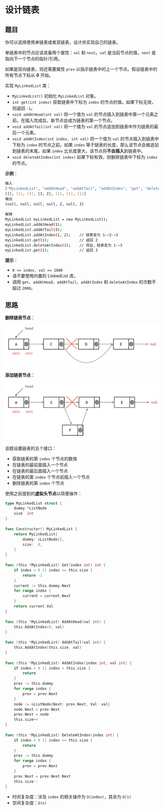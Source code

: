 # 设计链表

## 题目

你可以选择使用单链表或者双链表，设计并实现自己的链表。

单链表中的节点应该具备两个属性：`val` 和 `next`。`val` 是当前节点的值，`next` 是指向下一个节点的指针/引用。

如果是双向链表，则还需要属性 `prev` 以指示链表中的上一个节点。假设链表中的所有节点下标从 **0** 开始。

实现 `MyLinkedList` 类：

- `MyLinkedList()` 初始化 `MyLinkedList` 对象。
- `int get(int index)` 获取链表中下标为 `index` 的节点的值。如果下标无效，则返回 `-1`。
- `void addAtHead(int val)` 将一个值为 `val` 的节点插入到链表中第一个元素之前。在插入完成后，新节点会成为链表的第一个节点。
- `void addAtTail(int val)` 将一个值为 `val` 的节点追加到链表中作为链表的最后一个元素。
- `void addAtIndex(int index, int val)` 将一个值为 `val` 的节点插入到链表中下标为 `index` 的节点之前。如果 `index` 等于链表的长度，那么该节点会被追加到链表的末尾。如果 `index` 比长度更大，该节点将**不会插入**到链表中。
- `void deleteAtIndex(int index)` 如果下标有效，则删除链表中下标为 `index` 的节点。

 **示例**：

```sh
输入
["MyLinkedList", "addAtHead", "addAtTail", "addAtIndex", "get", "deleteAtIndex", "get"]
[[], [1], [3], [1, 2], [1], [1], [1]]
输出
[null, null, null, null, 2, null, 3]

解释
MyLinkedList myLinkedList = new MyLinkedList();
myLinkedList.addAtHead(1);
myLinkedList.addAtTail(3);
myLinkedList.addAtIndex(1, 2);    // 链表变为 1->2->3
myLinkedList.get(1);              // 返回 2
myLinkedList.deleteAtIndex(1);    // 现在，链表变为 1->3
myLinkedList.get(1);              // 返回 3
```

 **提示**：

- `0 <= index, val <= 1000`
- 请不要使用内置的 LinkedList 库。
- 调用 `get`、`addAtHead`、`addAtTail`、`addAtIndex` 和 `deleteAtIndex` 的次数不超过 `2000`。

## 思路

**删除链表节点**：

<img src="../../images/image-202510232214.png" style="zoom: 50%;" />

**添加链表节点**：

<img src="../../images/image-202510232215.png" style="zoom: 50%;" />

该题设置链表的五个接口：

- 获取链表的第 `index` 个节点的数值
- 在链表的最前面插入一个节点
- 在链表的最后面插入一个节点
- 在链表的第 `index` 个节点前插入一个节点
- 删除链表的第 `index` 个节点

使用之前提到的**虚拟头节点**以简便操作：

```go
type MyLinkedList struct {
	dummy *ListNode
	size  int
}

func Constructor() MyLinkedList {
	return MyLinkedList{
		dummy: &ListNode{},
		size:  0,
	}
}

func (this *MyLinkedList) Get(index int) int {
	if index < 0 || index >= this.size {
		return -1
	}
	current := this.dummy.Next
	for range index {
		current = current.Next
	}
	return current.Val
}

func (this *MyLinkedList) AddAtHead(val int) {
	this.AddAtIndex(0, val)
}

func (this *MyLinkedList) AddAtTail(val int) {
	this.AddAtIndex(this.size, val)
}

func (this *MyLinkedList) AddAtIndex(index int, val int) {
	if index < 0 || index > this.size {
		return
	}
	prev := this.dummy
	for range index {
		prev = prev.Next
	}
	node := &ListNode{Next: prev.Next, Val: val}
	node.Next = prev.Next
	prev.Next = node
	this.size++
}

func (this *MyLinkedList) DeleteAtIndex(index int) {
	if index < 0 || index >= this.size {
		return
	}
	prev := this.dummy
	for range index {
		prev = prev.Next
	}
	prev.Next = prev.Next.Next
	this.size--
}
```

- 时间复杂度：涉及 `index` 的相关操作为 `O(index)`，其余为 `O(1)`
- 空间复杂度：`O(n)`

